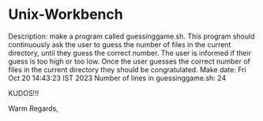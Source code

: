 # Unix-Workbench
Description: make a program called guessinggame.sh. This program should continuously ask the user to guess the number of files in the current directory, until they guess the correct number. The user is informed if their guess is too high or too low. Once the user guesses the correct number of files in the current directory they should be congratulated.
Make date: Fri Oct 20 14:43:23 IST 2023
Number of lines in guessinggame.sh: 24

KUDOS!!!

Warm Regards,
